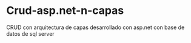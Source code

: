 # Crud-asp.net-n-capas
CRUD con arquitectura de capas desarrollado con asp.net con base de datos de sql server
